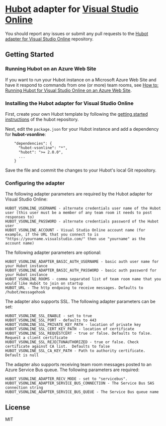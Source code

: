 # [Hubot](https://github.com/github/hubot) adapter for [Visual Studio Online](https://www.visualstudio.com)

You should report any issues or submit any pull requests to the
[Hubot adapter for Visual Studio Online](https://github.com/scrumdod/hubot-VSOnline) repository.

## Getting Started

### Running Hubot on an Azure Web Site

If you want to run your Hubot instance on a Microsoft Azure Web Site and have it respond to commands from one (or more) team rooms, see [How to: Running Hubot for Visual Studio Online on an Azure Web Site](docs/HOWTO-HubotForVisualStudioOnlineTeamRoomsOnAzureWebSite.md).

### Installing the Hubot adapter for Visual Studio Online

First, create your own Hubot template by following the [getting started instructions](https://github.com/github/hubot/blob/master/docs/README.md) of the hubot repository.

Next, edit the `package.json` for your Hubot instance and add a dependency for **hubot-vsonline**:
```
    "dependencies": {
      "hubot-vsonline": "*",
      "hubot": ">= 2.0.0",
      ...
    }
```

Save the file and commit the changes to your Hubot's local Git repository.

### Configuring the adapter

The following adapter parameters are required by the Hubot adapter for Visual Studio Online:

```
HUBOT_VSONLINE_USERNAME - alternate credentials user name of the Hubot user (this user must be a member of any team room it needs to post responses to)
HUBOT_VSONLINE_PASSWORD - alternate credentials password of the Hubot user
HUBOT_VSONLINE_ACCOUNT - Visual Studio Online account name (for example, if the URL that you connect to is "https://yourname.visualstudio.com/" then use "yourname" as the account name)
```

The following adapter parameters are optional:

```
HUBOT_VSONLINE_ADAPTER_BASIC_AUTH_USERNAME - basic auth user name for your Hubot instance
HUBOT_VSONLINE_ADAPTER_BASIC_AUTH_PASSWORD - basic auth password for your Hubot instance
HUBOT_VSONLINE_ROOMS - comma separated list of team room name that you would like Hubot to join on startup
HUBOT_URL - The http endpoing to receive messages. Defaults to /hubot/messagehook
```

The adapter also supports SSL. The following adapter parameters can be set:

```
HUBOT_VSONLINE_SSL_ENABLE - set to true
HUBOT_VSONLINE_SSL_PORT - defaults to 443
HUBOT_VSONLINE_SSL_PRIVATE_KEY_PATH - location of private key
HUBOT_VSONLINE_SSL_CERT_KEY_PATH - location of certificate
HUBOT_VSONLINE_SSL_REQUESTCERT - true or false. Defaults to false. Request a client certificate
HUBOT_VSONLINE_SSL_REJECTUNAUTHORIZED - true or false. Check certificate against CA list.  Defaults to false
HUBOT_VSONLINE_SSL_CA_KEY_PATH - Path to authority certificate. Default is null
```

The adapter also supports receiving team room messages posted to an Azure Service Bus queue. The following parameters are required:

```
HUBOT_VSONLINE_ADAPTER_RECV_MODE - set to "servicebus".
HUBOT_VSONLINE_ADAPTER_SERVICE_BUS_CONNECTION - The Service Bus SAS connection string
HUBOT_VSONLINE_ADAPTER_SERVICE_BUS_QUEUE - The Service Bus queue name
```

## License

MIT
